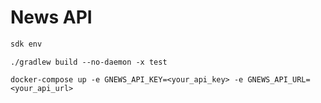 # News API

```sh
sdk env
```

```
./gradlew build --no-daemon -x test
```

```
docker-compose up -e GNEWS_API_KEY=<your_api_key> -e GNEWS_API_URL=<your_api_url>
```
